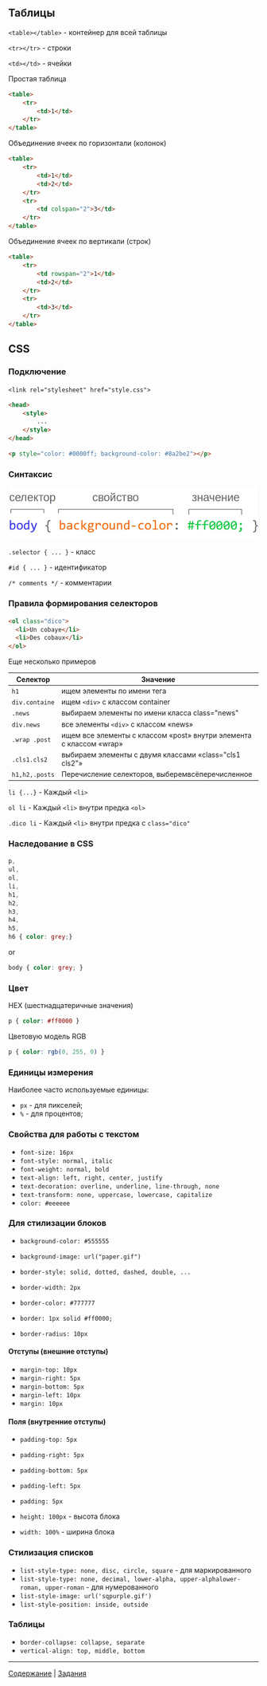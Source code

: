 Таблицы
--------------------

`<table></table>` - контейнер для всей таблицы

`<tr></tr>` - строки

`<td></td>` - ячейки

Простая таблица
```html
<table>
    <tr>
        <td>1</td>
    </tr>
</table>
```

Объединение ячеек по горизонтали (колонок)
```html
<table>
    <tr>
        <td>1</td>
        <td>2</td>
    </tr>
    <tr>
        <td colspan="2">3</td>
    </tr>
</table>
```

Объединение ячеек по вертикали (строк)
```html
<table>
    <tr>
        <td rowspan="2">1</td>
        <td>2</td>
    </tr>
    <tr>
        <td>3</td>
    </tr>
</table>
```

CSS
-----------------------------

### Подключение
`<link rel="stylesheet" href="style.css">`

```html
<head>
    <style>
        ...
    </style>
</head>
```

```html
<p style="color: #0000ff; background-color: #8a2be2"></p>
```

### Синтаксис
![css syntax](syntax.jpg "css syntax")

`.selector { ... }` - класс

`#id { ... }` - идентификатор

`/* comments */` - комментарии

### Правила формирования селекторов

```html
<ol class="dico">
  <li>Un cobaye</li>
  <li>Des cobaux</li>
</ol>
```

Еще несколько примеров

|    Селектор    | Значение |
|      ---       | --- |
| `h1`           | ищем элементы по имени тега |
| `div.containe` | ищем `<div>` c классом container |
| `.news`        | выбираем элементы по имени класса class="news" |
| `div.news`     | все элементы `<div>` c классом «news» |
| `.wrap .post`  | ищем все элементы с классом «post» внутри элемента с классом «wrap» |
| `.cls1.cls2`   | выбираем элементы с двумя классами «class="cls1 cls2"» |
| `h1,h2,.posts` | Перечисление селекторов, выберемвсёперечисленное |

`li {...}` - Каждый `<li>`

`ol li` - Каждый `<li>` внутри предка `<ol>`

`.dico li` - Каждый `<li>` внутри предка с `class="dico"` 

### Наследование в CSS

```css
p,
ul,
ol,
li,
h1,
h2,
h3,
h4,
h5,
h6 { color: grey;}
```
or
```css
body { color: grey; }
```

### Цвет

HEX (шестнадцатеричные значения)
```css
p { color: #ff0000 }
```

Цветовую модель RGB
```css
p { color: rgb(0, 255, 0) }
```

### Единицы измерения

Наиболее часто используемые единицы:
* `px` - для пикселей;
* `%` - для процентов;

### Свойства для работы с текстом

- `font-size: 16px`
- `font-style: normal, italic`
- `font-weight: normal, bold`
- `text-align: left, right, center, justify`
- `text-decoration: overline, underline, line-through, none`
- `text-transform: none, uppercase, lowercase, capitalize`
- `color: #eeeeee`
 
### Для стилизации блоков
- `background-color: #555555`
- `background-image: url("paper.gif")`

- `border-style: solid, dotted, dashed, double, ...`
- `border-width: 2px`
- `border-color: #777777`
- `border: 1px solid #ff0000;`
- `border-radius: 10px`

#### Отступы (внешние отступы)
- `margin-top: 10px`
- `margin-right: 5px`
- `margin-bottom: 5px`
- `margin-left: 10px`
- `margin: 10px`

#### Поля  (внутренние отступы)
- `padding-top: 5px`
- `padding-right: 5px`
- `padding-bottom: 5px`
- `padding-left: 5px`
- `padding: 5px`

- `height: 100px` - высота блока
- `width: 100%` - ширина блока

### Стилизация списков
- `list-style-type: none, disc, circle, square` - для маркированного 
- `list-style-type: none, decimal, lower-alpha, upper-alphalower-roman, upper-roman` - для нумерованного
- `list-style-image: url('sqpurple.gif')`
- `list-style-position: inside, outside`

### Таблицы
- `border-collapse: collapse, separate`
- `vertical-align: top, middle, bottom`

---
[Содержание](../../README.md)
|
[Задания](../tasks/README.md)
